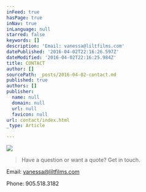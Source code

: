 ```yaml
---
inFeed: true
hasPage: true
inNav: true
inLanguage: null
starred: false
keywords: []
description: 'Email: vanessa@liltfilms.com'
datePublished: '2016-04-02T22:16:26.597Z'
dateModified: '2016-04-02T22:16:25.984Z'
title: CONTACT
author: []
sourcePath: _posts/2016-04-02-contact.md
published: true
authors: []
publisher:
  name: null
  domain: null
  url: null
  favicon: null
url: contact/index.html
_type: Article

---
```

![](https://the-grid-user-content.s3-us-west-2.amazonaws.com/1f517f45-d03e-4037-bdcb-385c45633411.jpg)

> Have a question or want a quote? Get in touch.

Email: vanessa@liltfilms.com

Phone: 905.518.3182